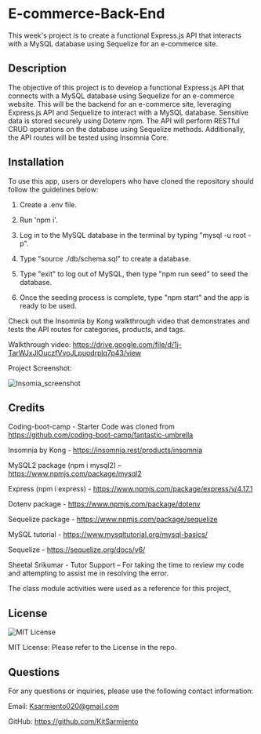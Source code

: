 # E-commerce-Back-End

This week's project is to create a functional Express.js API that interacts with a MySQL database using Sequelize for an e-commerce site.

## Description

The objective of this project is to develop a functional Express.js API that connects with a MySQL database using Sequelize for an e-commerce website. This will be the backend for an e-commerce site, leveraging Express.js API and Sequelize to interact with a MySQL database. Sensitive data is stored securely using Dotenv npm. The API will perform RESTful CRUD operations on the database using Sequelize methods. Additionally, the API routes will be tested using Insomnia Core.

## Installation

To use this app, users or developers who have cloned the repository should follow the guidelines below:

1. Create a .env file.

2. Run 'npm i'.

3. Log in to the MySQL database in the terminal by typing "mysql -u root -p".

4. Type "source ./db/schema.sql" to create a database.

5. Type "exit" to log out of MySQL, then type "npm run seed" to seed the database.

6. Once the seeding process is complete, type "npm start" and  the app is ready to be used.

Check out the Insomnia by Kong walkthrough video that demonstrates and tests the API routes for categories, products, and tags.

Walkthrough video: https://drive.google.com/file/d/1j-TarWJxJlOuczfVvoJLpuodrplq7p43/view

Project Screenshot:

![Insomia_screenshot](https://github.com/KitSarmiento/E-commerce-Back-End/assets/135483936/f6b92ef9-b207-4fe7-a04a-b69269dc6477)

## Credits

Coding-boot-camp - Starter Code was cloned from https://github.com/coding-boot-camp/fantastic-umbrella

Insomnia by Kong - https://insomnia.rest/products/insomnia

MySQL2 package (npm i mysql2) – https://www.npmjs.com/package/mysql2

Express (npm i express) - https://www.npmjs.com/package/express/v/4.17.1

Dotenv package - https://www.npmjs.com/package/dotenv

Sequelize package - https://www.npmjs.com/package/sequelize

MySQL tutorial - https://www.mysqltutorial.org/mysql-basics/

Sequelize - https://sequelize.org/docs/v6/

Sheetal Srikumar - Tutor Support – For taking the time to review my code and attempting to assist me in resolving the error.

The class module activities were used as a reference for this project,

## License

![MIT License](https://img.shields.io/badge/License-MIT-yellow.svg)

MIT License: Please refer to the License in the repo.

## Questions

For any questions or inquiries, please use the following contact information:

Email: Ksarmiento020@gmail.com

GitHub: https://github.com/KitSarmiento
